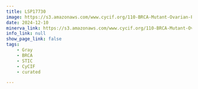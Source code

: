 ```yaml
---
title: LSP17730
image: https://s3.amazonaws.com/www.cycif.org/110-BRCA-Mutant-Ovarian-Precursors/LSP17730/LSP17730.png
date: 2024-12-10
minerva_link: https://s3.amazonaws.com/www.cycif.org/110-BRCA-Mutant-Ovarian-Precursors/LSP17730/index.html
info_link: null
show_page_link: false
tags:
    - Gray
    - BRCA
    - STIC
    - CyCIF
    - curated

---
```

